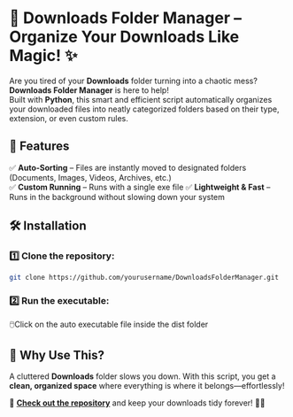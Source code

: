 # 📂 Downloads Folder Manager – Organize Your Downloads Like Magic! ✨  

Are you tired of your **Downloads** folder turning into a chaotic mess? **Downloads Folder Manager** is here to help!  
Built with **Python**, this smart and efficient script automatically organizes your downloaded files into neatly categorized folders based on their type, extension, or even custom rules.  

## 🚀 Features  
✅ **Auto-Sorting** – Files are instantly moved to designated folders (Documents, Images, Videos, Archives, etc.)  
✅ **Custom Running** – Runs with a single exe file 
✅ **Lightweight & Fast** – Runs in the background without slowing down your system  

## 🛠️ Installation  

### 1️⃣ Clone the repository:  
```bash  
git clone https://github.com/yourusername/DownloadsFolderManager.git  
```  

### 2️⃣ Run the executable:  
  🖱️Click on the auto executable file inside the dist folder

## 🌟 Why Use This?  
A cluttered **Downloads** folder slows you down. With this script, you get a **clean, organized space** where everything is where it belongs—effortlessly!  

🔗 **[Check out the repository](https://github.com/meheer-shukla/DownloadsFolderManager)** and keep your downloads tidy forever! 🚀💡  
